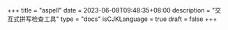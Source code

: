 +++
title = "aspell"
date = 2023-06-08T09:48:35+08:00
description = "交互式拼写检查工具"
type = "docs"
isCJKLanguage = true
draft = false
+++